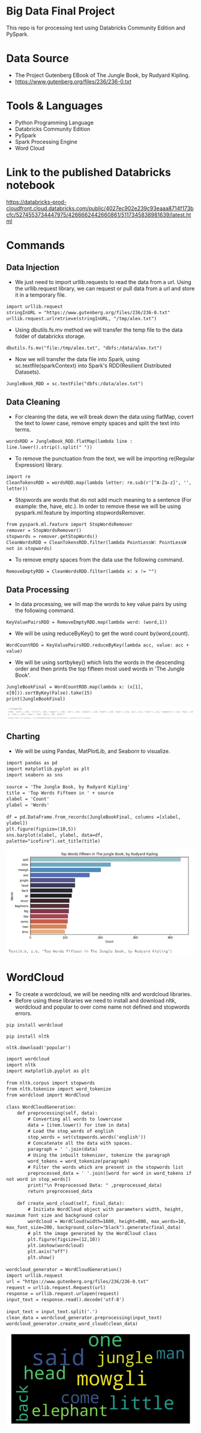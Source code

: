 # Big Data Final Project
This repo is for processing text using Databricks Community Edition and PySpark.

# Data Source
* The Project Gutenberg EBook of The Jungle Book, by Rudyard Kipling.
* https://www.gutenberg.org/files/236/236-0.txt

# Tools & Languages
* Python Programming Language
* Databricks Community Edition
* PySpark
* Spark Processing Engine
* Word Cloud

# Link to the published Databricks notebook
https://databricks-prod-cloudfront.cloud.databricks.com/public/4027ec902e239c93eaaa8714f173bcfc/5274553734447975/4266662442660861/5117345838981639/latest.html

# Commands
## Data Injection
* We just need to import urllib.requests to read the data from a url. Using the urllib.request library, we can request or pull data from a url and store it in a temporary file.
```
import urllib.request
stringInURL = "https://www.gutenberg.org/files/236/236-0.txt"
urllib.request.urlretrieve(stringInURL, "/tmp/alex.txt")
```

* Using dbutils.fs.mv method we will transfer the temp file to the data folder of databricks storage.
```
dbutils.fs.mv("file:/tmp/alex.txt", "dbfs:/data/alex.txt")
```

* Now we will transfer the data file into Spark, using sc.textfile(sparkContext) into Spark's RDD(Resilient Distributed Datasets).
```
JungleBook_RDD = sc.textFile("dbfs:/data/alex.txt")
```
## Data Cleaning
* For cleaning the data, we will break down the data using flatMap, covert the text to lower case, remove empty spaces and split the text into terms.
```
wordsRDD = JungleBook_RDD.flatMap(lambda line : line.lower().strip().split(" "))
```

* To remove the punctuation from the text, we will be importing re(Regular Expression) library.
```
import re
CleanTokensRDD = wordsRDD.map(lambda letter: re.sub(r'[^A-Za-z]', '', letter))
```

* Stopwords are words that do not add much meaning to a sentence (For example: the, have, etc.). In order to remove these we will be using pyspark.ml.feature by importing stopwordsRemover.
```
from pyspark.ml.feature import StopWordsRemover
remover = StopWordsRemover()
stopwords = remover.getStopWords()
CleanWordsRDD = CleanTokensRDD.filter(lambda PointLessW: PointLessW not in stopwords)
```

* To remove empty spaces from the data use the following command.
```
RemoveEmptyRDD = CleanWordsRDD.filter(lambda x: x != "")
```

## Data Processing
* In data processing, we will map the words to key value pairs by using the following command.
```
KeyValuePairsRDD = RemoveEmptyRDD.map(lambda word: (word,1))
```

* We will be using reduceByKey() to get the word count by(word,count).
```
WordCountRDD = KeyValuePairsRDD.reduceByKey(lambda acc, value: acc + value)
```

* We will be using sortbykey() which lists the words in the descending order and then prints the top fifteen most used words in 'The Jungle Book'.
```
JungleBookFinal = WordCountRDD.map(lambda x: (x[1], x[0])).sortByKey(False).take(15)
print(JungleBookFinal)
```
![result](https://github.com/alekhyajaddu/bigdata-finalproject/blob/main/top15.JPG?raw=true)

## Charting
* We will be using Pandas, MatPlotLib, and Seaborn to visualize.
```
import pandas as pd
import matplotlib.pyplot as plt
import seaborn as sns

source = 'The Jungle Book, by Rudyard Kipling'
title = 'Top Words Fifteen in ' + source
xlabel = 'Count'
ylabel = 'Words'

df = pd.DataFrame.from_records(JungleBookFinal, columns =[xlabel, ylabel]) 
plt.figure(figsize=(10,5))
sns.barplot(xlabel, ylabel, data=df, palette="icefire").set_title(title)
```
![wordCount](https://github.com/alekhyajaddu/bigdata-finalproject/blob/main/wordcountChart.JPG?raw=true)

# WordCloud
* To create a wordcloud, we will be needing nltk and wordcloud libraries.
* Before using these libraries we need to install and download nltk, wordcloud and popular to over come name not defined and stopwords errors.
```
pip install wordcloud
```

```
pip install nltk
```

```
nltk.download('popular')
```

```
import wordcloud
import nltk
import matplotlib.pyplot as plt

from nltk.corpus import stopwords
from nltk.tokenize import word_tokenize
from wordcloud import WordCloud

class WordCloudGeneration:
    def preprocessing(self, data):
        # Converting all words to lowercase
        data = [item.lower() for item in data]
        # Load the stop_words of english
        stop_words = set(stopwords.words('english'))
        # Concatenate all the data with spaces.
        paragraph = ' '.join(data)
        # Using the inbuilt tokenizer, tokenize the paragraph
        word_tokens = word_tokenize(paragraph) 
        # Filter the words which are present in the stopwords list 
        preprocessed_data = ' '.join([word for word in word_tokens if not word in stop_words])
        print("\n Preprocessed Data: " ,preprocessed_data)
        return preprocessed_data

    def create_word_cloud(self, final_data):
        # Initiate WordCloud object with parameters width, height, maximum font size and background color
        wordcloud = WordCloud(width=1600, height=800, max_words=10, max_font_size=200, background_color="black").generate(final_data)
        # plt the image generated by the WordCloud class
        plt.figure(figsize=(12,10))
        plt.imshow(wordcloud)
        plt.axis("off")
        plt.show()

wordcloud_generator = WordCloudGeneration()
import urllib.request
url = "https://www.gutenberg.org/files/236/236-0.txt"
request = urllib.request.Request(url)
response = urllib.request.urlopen(request)
input_text = response.read().decode('utf-8')

input_text = input_text.split('.')
clean_data = wordcloud_generator.preprocessing(input_text)
wordcloud_generator.create_word_cloud(clean_data)
```

![wordCloud](https://github.com/alekhyajaddu/bigdata-finalproject/blob/main/wordCloud.JPG?raw=true)
